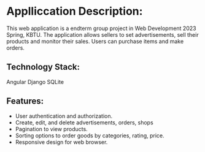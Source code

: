 # Applliccation Description:

This web application is a endterm group project in Web Development 2023 Spring, KBTU. The application allows sellers to set advertisements, sell their products and monitor their sales. Users can purchase items and make orders.

##  Technology Stack:
Angular
Django
SQLite

## Features:
* User authentication and authorization.
* Create, edit, and delete advertisements, orders, shops
* Pagination to view products.
* Sorting options to order goods by categories, rating, price.
* Responsive design for web browser.
